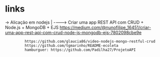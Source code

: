 # links
-> Alicação em nodejs
      |
      \----> Criar uma app REST API com CRUD + Node.js + MongoDB + EJS
             https://medium.com/@nunofilipe_16451/criar-uma-app-rest-api-com-crud-node-js-mongodb-ejs-7802098cbe9e

             https://github.com/glaucia86/video-nodejs-mongo-restful-crud
             https://github.com/tgmarinho/README-ecoleta
             hamburguer: https://github.com/Padilha27/ProjetoAPI
